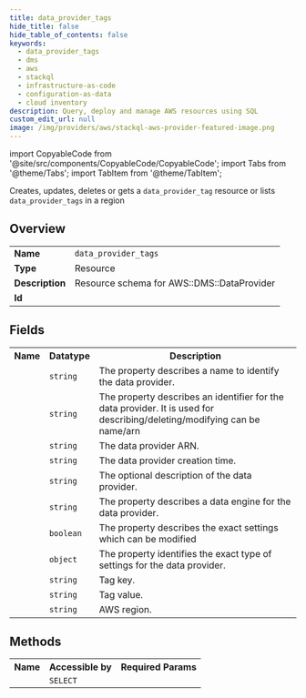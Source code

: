 ```yaml
---
title: data_provider_tags
hide_title: false
hide_table_of_contents: false
keywords:
  - data_provider_tags
  - dms
  - aws
  - stackql
  - infrastructure-as-code
  - configuration-as-data
  - cloud inventory
description: Query, deploy and manage AWS resources using SQL
custom_edit_url: null
image: /img/providers/aws/stackql-aws-provider-featured-image.png
---
```


import CopyableCode from '@site/src/components/CopyableCode/CopyableCode';
import Tabs from '@theme/Tabs';
import TabItem from '@theme/TabItem';

Creates, updates, deletes or gets a <code>data_provider_tag</code> resource or lists <code>data_provider_tags</code> in a region

## Overview
<table><tbody>
<tr><td><b>Name</b></td><td><code>data_provider_tags</code></td></tr>
<tr><td><b>Type</b></td><td>Resource</td></tr>
<tr><td><b>Description</b></td><td>Resource schema for AWS::DMS::DataProvider</td></tr>
<tr><td><b>Id</b></td><td><CopyableCode code="aws.dms.data_provider_tags" /></td></tr>
</tbody></table>

## Fields
<table><tbody><tr><th>Name</th><th>Datatype</th><th>Description</th></tr><tr><td><CopyableCode code="data_provider_name" /></td><td><code>string</code></td><td>The property describes a name to identify the data provider.</td></tr>
<tr><td><CopyableCode code="data_provider_identifier" /></td><td><code>string</code></td><td>The property describes an identifier for the data provider. It is used for describing/deleting/modifying can be name/arn</td></tr>
<tr><td><CopyableCode code="data_provider_arn" /></td><td><code>string</code></td><td>The data provider ARN.</td></tr>
<tr><td><CopyableCode code="data_provider_creation_time" /></td><td><code>string</code></td><td>The data provider creation time.</td></tr>
<tr><td><CopyableCode code="description" /></td><td><code>string</code></td><td>The optional description of the data provider.</td></tr>
<tr><td><CopyableCode code="engine" /></td><td><code>string</code></td><td>The property describes a data engine for the data provider.</td></tr>
<tr><td><CopyableCode code="exact_settings" /></td><td><code>boolean</code></td><td>The property describes the exact settings which can be modified</td></tr>
<tr><td><CopyableCode code="settings" /></td><td><code>object</code></td><td>The property identifies the exact type of settings for the data provider.</td></tr>
<tr><td><CopyableCode code="tag_key" /></td><td><code>string</code></td><td>Tag key.</td></tr>
<tr><td><CopyableCode code="tag_value" /></td><td><code>string</code></td><td>Tag value.</td></tr>
<tr><td><CopyableCode code="region" /></td><td><code>string</code></td><td>AWS region.</td></tr>
</tbody></table>

## Methods

<table><tbody>
  <tr>
    <th>Name</th>
    <th>Accessible by</th>
    <th>Required Params</th>
  </tr>
  <tr>
    <td><CopyableCode code="view" /></td>
    <td><code>SELECT</code></td>
    <td><CopyableCode code="region" /></td>
  </tr>
</tbody></table>








